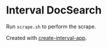 # Interval DocSearch

Run `scrape.sh` to perform the scrape.

Created with
[create-interval-app](https://github.com/interval/create-interval-app).
